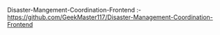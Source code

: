 Disaster-Mangement-Coordination-Frontend :- https://github.com/GeekMaster117/Disaster-Management-Coordination-Frontend
